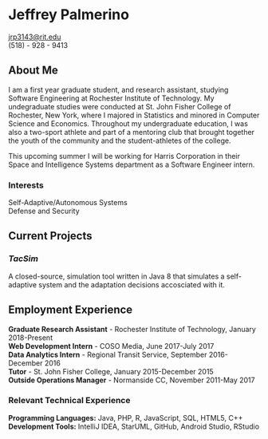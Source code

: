 # Jeffrey Palmerino 
jrp3143@rit.edu <br />
(518) - 928 - 9413

## About Me
I am a first year graduate student, and research assistant, studying Software Engineering at Rochester Institute of Technology. My undegraduate studies were conducted at St. John Fisher College of Rochester, New York, where I majored in Statistics and minored in Computer Science and Economics. Throughout my undergraduate education, I was also a two-sport athlete and part of a mentoring club that brought together the youth of the community and the student-athletes of the college. <br />

This upcoming summer I will be working for Harris Corporation in their Space and Intelligence Systems department as a Software Engineer intern. 

### Interests
Self-Adaptive/Autonomous Systems <br />
Defense and Security <br />
  
## Current Projects  

### *TacSim*
A closed-source, simulation tool written in Java 8 that simulates a self-adaptive system and the adaptation decisions accosciated with it. 

## Employment Experience
**Graduate Research Assistant** - Rochester Institute of Technology, January 2018-Present <br />
**Web Development Intern** - COSO Media, June 2017-July 2017 <br />
**Data Analytics Intern** - Regional Transit Service, September 2016-December 2016 <br />
**Tutor** - St. John Fisher College, January 2015-December 2015 <br />
**Outside Operations Manager** - Normanside CC, November 2011-May 2017 <br />

### Relevant Technical Experience
**Programming Languages:** Java, PHP, R, JavaScript, SQL, HTML5, C++ <br />
**Development Tools:** IntelliJ IDEA, StarUML, GitHub, Android Studio, RStudio
